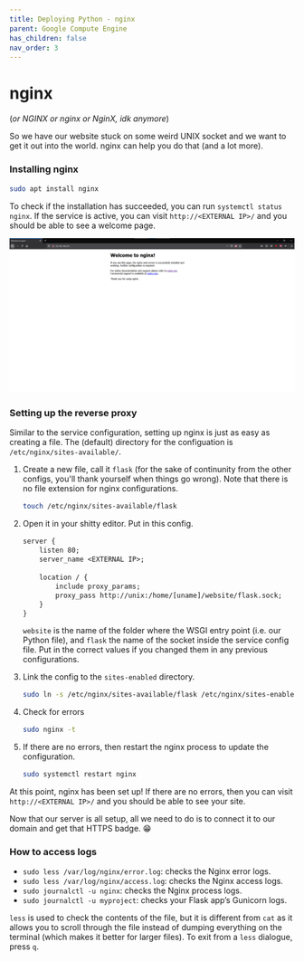 ```yaml
---
title: Deploying Python - nginx
parent: Google Compute Engine
has_children: false
nav_order: 3
---
```


# nginx

(_or NGINX or nginx or NginX, idk anymore_)

So we have our website stuck on some weird UNIX socket and we want to get it out into the world. nginx can help you do that (and a lot more).

### Installing nginx

```bash
sudo apt install nginx
```

To check if the installation has succeeded, you can run `systemctl status nginx`. If the service is active, you can visit `http://<EXTERNAL IP>/` and you should be able to see a welcome page.

![](images/nginx.png)

### Setting up the reverse proxy

Similar to the service configuration, setting up nginx is just as easy as creating a file. The (default) directory for the configuation is `/etc/nginx/sites-available/`.

1.  Create a new file, call it `flask` (for the sake of continunity from the other configs, you'll thank yourself when things go wrong). Note that there is no file extension for nginx configurations.
    ```bash
    touch /etc/nginx/sites-available/flask
    ```
2.  Open it in your shitty editor. Put in this config.

    ```
    server {
        listen 80;
        server_name <EXTERNAL IP>;

        location / {
            include proxy_params;
            proxy_pass http://unix:/home/[uname]/website/flask.sock;
        }
    }
    ```

    `website` is the name of the folder where the WSGI entry point (i.e. our Python file), and `flask` the name of the socket inside the service config file. Put in the correct values if you changed them in any previous configurations.

3.  Link the config to the `sites-enabled` directory.
    ```bash
    sudo ln -s /etc/nginx/sites-available/flask /etc/nginx/sites-enabled
    ```
4.  Check for errors
    ```bash
    sudo nginx -t
    ```
5.  If there are no errors, then restart the nginx process to update the configuration.
    ```bash
    sudo systemctl restart nginx
    ```

At this point, nginx has been set up! If there are no errors, then you can visit `http://<EXTERNAL IP>/` and you should be able to see your site.

Now that our server is all setup, all we need to do is to connect it to our domain and get that HTTPS badge. 😁

### How to access logs

- `sudo less /var/log/nginx/error.log`: checks the Nginx error logs.
- `sudo less /var/log/nginx/access.log`: checks the Nginx access logs.
- `sudo journalctl -u nginx`: checks the Nginx process logs.
- `sudo journalctl -u myproject`: checks your Flask app’s Gunicorn logs.

`less` is used to check the contents of the file, but it is different from `cat` as it allows you to scroll through the file instead of dumping everything on the terminal (which makes it better for larger files).
To exit from a `less` dialogue, press `q`.
